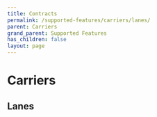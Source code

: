 ```yaml
---
title: Contracts
permalink: /supported-features/carriers/lanes/
parent: Carriers
grand_parent: Supported Features
has_children: false
layout: page
---
```


# Carriers

## Lanes